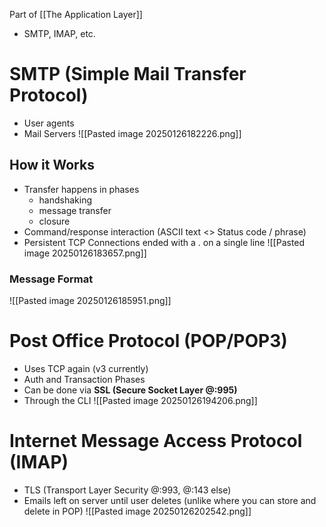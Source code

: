 Part of [[The Application Layer]]
- SMTP, IMAP, etc.

# SMTP (Simple Mail Transfer Protocol)
- User agents
- Mail Servers
![[Pasted image 20250126182226.png]]
## How it Works
- Transfer happens in phases
	- handshaking
	- message transfer
	- closure
- Command/response interaction (ASCII text <> Status code / phrase)
- Persistent TCP Connections ended with a . on a single line
![[Pasted image 20250126183657.png]]
### Message Format
 ![[Pasted image 20250126185951.png]]
# Post Office Protocol (POP/POP3)
- Uses TCP again (v3 currently)
- Auth and Transaction Phases
- Can be done via **SSL (Secure Socket Layer @:995)**
- Through the CLI
![[Pasted image 20250126194206.png]]

# Internet Message Access Protocol (IMAP)
- TLS (Transport Layer Security @:993, @:143 else)
- Emails left on server until user deletes (unlike where you can store and delete in POP)
![[Pasted image 20250126202542.png]]
